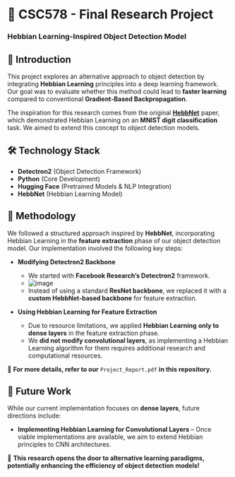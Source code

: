 # 🧠 **CSC578 - Final Research Project**  
### **Hebbian Learning-Inspired Object Detection Model**  

## 📌 **Introduction**  
This project explores an alternative approach to object detection by integrating **Hebbian Learning** principles into a deep learning framework. Our goal was to evaluate whether this method could lead to **faster learning** compared to conventional **Gradient-Based Backpropagation**.  

The inspiration for this research comes from the original **[HebbNet](https://ieeexplore.ieee.org/document/9414241)** paper, which demonstrated Hebbian Learning on an **MNIST digit classification** task. We aimed to extend this concept to object detection models.  

## 🛠 **Technology Stack**  
- **Detectron2** (Object Detection Framework)  
- **Python** (Core Development)  
- **Hugging Face** (Pretrained Models & NLP Integration)  
- **HebbNet** (Hebbian Learning Model)  

## 🔬 **Methodology**  
We followed a structured approach inspired by **HebbNet**, incorporating Hebbian Learning in the **feature extraction** phase of our object detection model. Our implementation involved the following key steps:  

* **Modifying Detectron2 Backbone**  
  - We started with **Facebook Research’s Detectron2** framework.
  - ![image](https://github.com/user-attachments/assets/8dd87366-75c4-4735-88d2-cb7683caadd9)
  - Instead of using a standard **ResNet backbone**, we replaced it with a **custom HebbNet-based backbone** for feature extraction.  

* **Using Hebbian Learning for Feature Extraction**  
  - Due to resource limitations, we applied **Hebbian Learning** **only to dense layers** in the feature extraction phase.  
  - We **did not modify convolutional layers**, as implementing a Hebbian Learning algorithm for them requires additional research and computational resources.  

📄 **For more details, refer to our** `Project_Report.pdf` **in this repository.**  

## 🔮 **Future Work**  
While our current implementation focuses on **dense layers**, future directions include:  
- **Implementing Hebbian Learning for Convolutional Layers** – Once viable implementations are available, we aim to extend Hebbian principles to CNN architectures.   

🚀 **This research opens the door to alternative learning paradigms, potentially enhancing the efficiency of object detection models!**  
